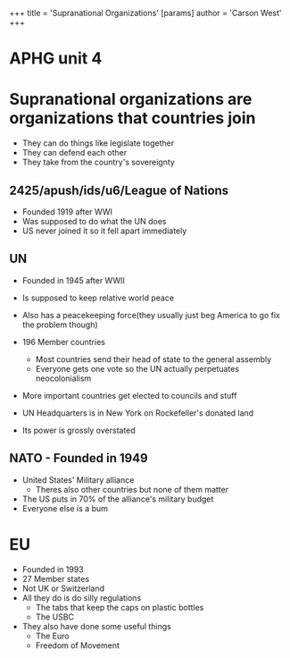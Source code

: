 +++
 title = 'Supranational Organizations'
[params]
	author = 'Carson West'
+++
# APHG unit 4

# Supranational organizations are organizations that countries join 
- They can do things like legislate together
- They can defend each other
- They take from the country's sovereignty

## 2425/apush/ids/u6/League of Nations
- Founded 1919 after WWI
- Was supposed to do what the UN does
- US never joined it so it fell apart immediately 
## UN
- Founded in 1945 after WWII
- Is supposed to keep relative world peace
- Also has a peacekeeping force(they usually just beg America to go fix the problem though)
- 196 Member countries
	- Most countries send their head of state to the general assembly
	- Everyone gets one vote so the UN actually perpetuates neocolonialism
- More important countries get elected to councils and stuff

- UN Headquarters is in New York on Rockefeller's donated land
- Its power is grossly overstated
## NATO - Founded in 1949
- United States' Military alliance
	- Theres also other countries but none of them matter
- The US puts in 70% of the alliance's military budget
- Everyone else is a bum
# EU
- Founded in 1993
- 27 Member states
- Not UK or Switzerland 
- All they do is do silly regulations
	- The tabs that keep the caps on plastic bottles
	- The USBC
- They also have done some useful things
	- The Euro
	- Freedom of Movement